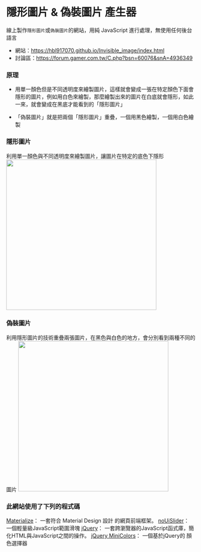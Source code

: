 # 隱形圖片 & 偽裝圖片 產生器

線上製作`隱形圖片`或`偽裝圖片`的網站，用純 JavaScript 進行處理，無使用任何後台語言

- 網站：https://hbl917070.github.io/Invisible_image/index.html
- 討論區：https://forum.gamer.com.tw/C.php?bsn=60076&snA=4936349


### 原理
- 用單一顏色但是不同透明度來繪製圖片，這樣就會變成一張在特定顏色下面會隱形的圖片，例如用白色來繪製，那麼繪製出來的圖片在白底就會隱形，如此一來，就會變成在黑底才能看到的「隱形圖片」


- 「偽裝圖片」就是把兩個「隱形圖片」重疊，一個用黑色繪製，一個用白色繪製


### 隱形圖片
利用單一顏色與不同透明度來繪製圖片，讓圖片在特定的底色下隱形
<img  src="https://hbl917070.github.io/Invisible_image/imgs/p1_ex.jpg" width="400">



### 偽裝圖片
利用隱形圖片的技術重疊兩張圖片，在黑色與白色的地方，會分別看到兩種不同的圖片 
<img  src="https://hbl917070.github.io/Invisible_image/imgs/p2_ex.jpg" width="400">


### 此網站使用了下列的程式碼
[Materialize](https://github.com/Dogfalo/materialize "Materialize")： 一套符合 Material Design 設計 的網頁前端框架。 
[noUiSlider](https://github.com/leongersen/noUiSlider "noUiSlider")： 一個輕量級JavaScript範圍滑塊 
[jQuery](https://github.com/jquery/jquery "jQuery")： 一套跨瀏覽器的JavaScript函式庫，簡化HTML與JavaScript之間的操作。 
[jQuery MiniColors](https://github.com/claviska/jquery-minicolors "jQuery MiniColors")： 一個基於jQuery的 顏色選擇器


